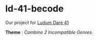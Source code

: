 # ld-41-becode
Our project for [Ludum Dare 41](https://ldjam.com/events/ludum-dare/41)

**Theme** : *Combine 2 Incompatible Genres*
